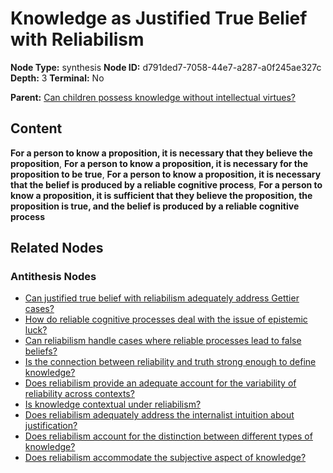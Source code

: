 # Knowledge as Justified True Belief with Reliabilism

**Node Type:** synthesis
**Node ID:** d791ded7-7058-44e7-a287-a0f245ae327c
**Depth:** 3
**Terminal:** No

**Parent:** [Can children possess knowledge without intellectual virtues?](can-children-possess-knowledge-without-intellectual-virtues-antithesis-a6115012-acd0-425d-92ea-58e18206c488.md)

## Content

**For a person to know a proposition, it is necessary that they believe the proposition**, **For a person to know a proposition, it is necessary for the proposition to be true**, **For a person to know a proposition, it is necessary that the belief is produced by a reliable cognitive process**, **For a person to know a proposition, it is sufficient that they believe the proposition, the proposition is true, and the belief is produced by a reliable cognitive process**

## Related Nodes

### Antithesis Nodes

- [Can justified true belief with reliabilism adequately address Gettier cases?](can-justified-true-belief-with-reliabilism-adequately-address-gettier-cases-antithesis-cf084e2d-eec9-40a0-af52-f0068c965922.md)
- [How do reliable cognitive processes deal with the issue of epistemic luck?](how-do-reliable-cognitive-processes-deal-with-the-issue-of-epistemic-luck-antithesis-8a5b68bb-450e-4034-b92e-afa552f07d10.md)
- [Can reliabilism handle cases where reliable processes lead to false beliefs?](can-reliabilism-handle-cases-where-reliable-processes-lead-to-false-beliefs-antithesis-7f52521c-7785-4984-bf7d-0bb454b362f8.md)
- [Is the connection between reliability and truth strong enough to define knowledge?](is-the-connection-between-reliability-and-truth-strong-enough-to-define-knowledge-antithesis-7a5d925d-bf72-4e8a-8238-e82d59e7c8f9.md)
- [Does reliabilism provide an adequate account for the variability of reliability across contexts?](does-reliabilism-provide-an-adequate-account-for-the-variability-of-reliability-across-contexts-antithesis-b00c7e2b-7e6f-4b08-a9df-dacd1786f479.md)
- [Is knowledge contextual under reliabilism?](is-knowledge-contextual-under-reliabilism-antithesis-fcdca1e1-8972-4c76-a510-dcd02dbf4ecc.md)
- [Does reliabilism adequately address the internalist intuition about justification?](does-reliabilism-adequately-address-the-internalist-intuition-about-justification-antithesis-f5607bd9-6be7-4a05-b9ca-1e383054f0d8.md)
- [Does reliabilism account for the distinction between different types of knowledge?](does-reliabilism-account-for-the-distinction-between-different-types-of-knowledge-antithesis-4fd2d494-69a7-47c8-b9d0-1e65a3320c01.md)
- [Does reliabilism accommodate the subjective aspect of knowledge?](does-reliabilism-accommodate-the-subjective-aspect-of-knowledge-antithesis-146f3368-058c-483a-93d7-51e1d63e8a06.md)
